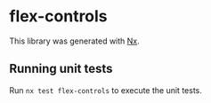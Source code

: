 # flex-controls

This library was generated with [Nx](https://nx.dev).

## Running unit tests

Run `nx test flex-controls` to execute the unit tests.
